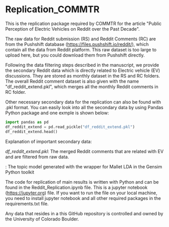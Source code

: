 # Replication_COMMTR
This is the replication package required by COMMTR for the article "Public Perception of Electric Vehicles on Reddit over the Past Decade".

The raw data for Reddit submission (RS) and Reddit Comments (RC) are from the Pushshift database (https://files.pushshift.io/reddit/), which contain all the data from Reddit platform. This raw dataset is too large to upload here, but you could download them from Pushshift directly. 

Following the data filtering steps described in the manuscript, we provide the secondary Reddit data which is directly related to Electric vehicle (EV) discussions. They are stored as monthly dataset in the RS and RC folders. The overall Reddit comment dataset is also given with the name "df_reddit_extend.pkl", which merges all the monthly Reddit comments in RC folder.

Other necessary secondary data for the replication can also be found with .pkl format. You can easily look into all the secondary data by using Pandas Python package and one exmple is shown below:

```python
import pandas as pd
df_reddit_extend = pd.read_pickle("df_reddit_extend.pkl")
df_reddit_extend.head()
```

Explanation of important secondary data:

_df_reddit_extend.pkl_: The merged Reddit comments that are related with EV and are filtered from raw data.
<!-- ldamallet.gensim -->: The topic model generated with the wrapper for Mallet LDA in the Gensim Python toolkit


The code for replication of main results is written with Python and can be found in the Reddit_Replication.ipynb file. This is a jupyter notebook (https://jupyter.org) file. If you want to run the file on your local machine, you need to install jupyter notebook and all other required packages in the requirements.txt file.




Any data that resides in a this GitHub repository is controlled and owned by the University of Colorado Boulder.


